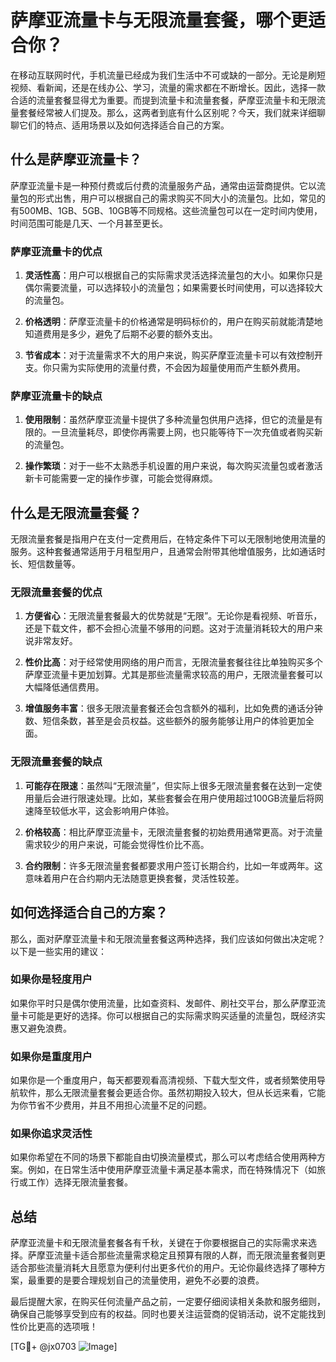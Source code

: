 # 萨摩亚流量卡与无限流量套餐，哪个更适合你？

在移动互联网时代，手机流量已经成为我们生活中不可或缺的一部分。无论是刷短视频、看新闻，还是在线办公、学习，流量的需求都在不断增长。因此，选择一款合适的流量套餐显得尤为重要。而提到流量卡和流量套餐，萨摩亚流量卡和无限流量套餐经常被人们提及。那么，这两者到底有什么区别呢？今天，我们就来详细聊聊它们的特点、适用场景以及如何选择适合自己的方案。

## 什么是萨摩亚流量卡？

萨摩亚流量卡是一种预付费或后付费的流量服务产品，通常由运营商提供。它以流量包的形式出售，用户可以根据自己的需求购买不同大小的流量包。比如，常见的有500MB、1GB、5GB、10GB等不同规格。这些流量包可以在一定时间内使用，时间范围可能是几天、一个月甚至更长。

### 萨摩亚流量卡的优点

1. **灵活性高**：用户可以根据自己的实际需求灵活选择流量包的大小。如果你只是偶尔需要流量，可以选择较小的流量包；如果需要长时间使用，可以选择较大的流量包。
   
2. **价格透明**：萨摩亚流量卡的价格通常是明码标价的，用户在购买前就能清楚地知道费用是多少，避免了后期不必要的额外支出。

3. **节省成本**：对于流量需求不大的用户来说，购买萨摩亚流量卡可以有效控制开支。你只需为实际使用的流量付费，不会因为超量使用而产生额外费用。

### 萨摩亚流量卡的缺点

1. **使用限制**：虽然萨摩亚流量卡提供了多种流量包供用户选择，但它的流量是有限的。一旦流量耗尽，即使你再需要上网，也只能等待下一次充值或者购买新的流量包。

2. **操作繁琐**：对于一些不太熟悉手机设置的用户来说，每次购买流量包或者激活新卡可能需要一定的操作步骤，可能会觉得麻烦。

## 什么是无限流量套餐？

无限流量套餐是指用户在支付一定费用后，在特定条件下可以无限制地使用流量的服务。这种套餐通常适用于月租型用户，且通常会附带其他增值服务，比如通话时长、短信数量等。

### 无限流量套餐的优点

1. **方便省心**：无限流量套餐最大的优势就是“无限”。无论你是看视频、听音乐，还是下载文件，都不会担心流量不够用的问题。这对于流量消耗较大的用户来说非常友好。

2. **性价比高**：对于经常使用网络的用户而言，无限流量套餐往往比单独购买多个萨摩亚流量卡更加划算。尤其是那些流量需求较高的用户，无限流量套餐可以大幅降低通信费用。

3. **增值服务丰富**：很多无限流量套餐还会包含额外的福利，比如免费的通话分钟数、短信条数，甚至是会员权益。这些额外的服务能够让用户的体验更加全面。

### 无限流量套餐的缺点

1. **可能存在限速**：虽然叫“无限流量”，但实际上很多无限流量套餐在达到一定使用量后会进行限速处理。比如，某些套餐会在用户使用超过100GB流量后将网速降至较低水平，这会影响用户体验。

2. **价格较高**：相比萨摩亚流量卡，无限流量套餐的初始费用通常更高。对于流量需求较少的用户来说，可能会觉得性价比不高。

3. **合约限制**：许多无限流量套餐都要求用户签订长期合约，比如一年或两年。这意味着用户在合约期内无法随意更换套餐，灵活性较差。

## 如何选择适合自己的方案？

那么，面对萨摩亚流量卡和无限流量套餐这两种选择，我们应该如何做出决定呢？以下是一些实用的建议：

### 如果你是轻度用户

如果你平时只是偶尔使用流量，比如查资料、发邮件、刷社交平台，那么萨摩亚流量卡可能是更好的选择。你可以根据自己的实际需求购买适量的流量包，既经济实惠又避免浪费。

### 如果你是重度用户

如果你是一个重度用户，每天都要观看高清视频、下载大型文件，或者频繁使用导航软件，那么无限流量套餐会更适合你。虽然初期投入较大，但从长远来看，它能为你节省不少费用，并且不用担心流量不足的问题。

### 如果你追求灵活性

如果你希望在不同的场景下都能自由切换流量模式，那么可以考虑结合使用两种方案。例如，在日常生活中使用萨摩亚流量卡满足基本需求，而在特殊情况下（如旅行或工作）选择无限流量套餐。

## 总结

萨摩亚流量卡和无限流量套餐各有千秋，关键在于你要根据自己的实际需求来选择。萨摩亚流量卡适合那些流量需求稳定且预算有限的人群，而无限流量套餐则更适合那些流量消耗大且愿意为便利付出更多代价的用户。无论你最终选择了哪种方案，最重要的是要合理规划自己的流量使用，避免不必要的浪费。

最后提醒大家，在购买任何流量产品之前，一定要仔细阅读相关条款和服务细则，确保自己能够享受到应有的权益。同时也要关注运营商的促销活动，说不定能找到性价比更高的选项哦！

[TG💪+ @jx0703 ![Image](https://github.com/user-attachments/assets/dbca1d08-cadb-493c-b0ec-ad6f7a83f270)]